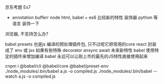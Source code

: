 京东考题
Es7
- annotation
bufferr node
html, 
babel + es6 比较新的特性
装饰器 python 等语言
装饰一下

浏览器, 不支持怎么办?

babel presets 也是js 编译的预处理插件包, 只不过呢它把常用的core react 封装成了
env 或 jsx
如果有些特殊 decorator ansync await
未来新特性 babel 使用特定的插件来增加编译
babel 永远可以让刚上市的最先的JS特性直接使用起来

cnpm i @babel/cli @babel/core @babel/preset-env
./node_modules/.bin/babel  a.js -o compiled.js
./node_modules/.bin/babel --watch a.js -o compiled.js